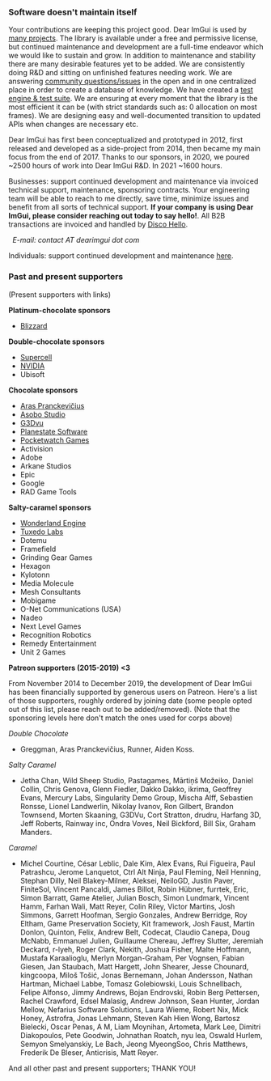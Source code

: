 ### Software doesn't maintain itself

Your contributions are keeping this project good. Dear ImGui is used by [many projects](https://github.com/ocornut/imgui/wiki/Software-using-dear-imgui). The library is available under a free and permissive license, but continued maintenance and development are a full-time endeavor which we would like to sustain and grow. In addition to maintenance and stability there are many desirable features yet to be added. We are consistently doing R&D and sitting on unfinished features needing work. We are answering [community questions/issues](https://github.com/ocornut/imgui/issues?q=) in the open and in one centralized place in order to create a database of knowledge. We have created a [test engine & test suite](https://github.com/ocornut/imgui_test_engine). We are ensuring at every moment that the library is the most efficient it can be (with strict standards such as: 0 allocation on most frames). We are designing easy and well-documented transition to updated APIs when changes are necessary etc.

Dear ImGui has first been conceptualized and prototyped in 2012, first released and developed as a side-project from 2014, then became my main focus from the end of 2017. Thanks to our sponsors, in 2020, we poured ~2500 hours of work into Dear ImGui R&D. In 2021 ~1600 hours.

Businesses: support continued development and maintenance via invoiced technical support, maintenance, sponsoring contracts. Your engineering team will be able to reach to me directly, save time, minimize issues and benefit from all sorts of technical support. **If your company is using Dear ImGui, please consider reaching out today to say hello!**. All B2B transactions are invoiced and handled by [Disco Hello](https://www.discohello.com/).

&nbsp;&nbsp;_E-mail: contact AT dearimgui dot com_

Individuals: support continued development and maintenance [here](https://www.paypal.com/cgi-bin/webscr?cmd=_s-xclick&hosted_button_id=WGHNC6MBFLZ2S).

### Past and present supporters

(Present supporters with links)

**Platinum-chocolate sponsors**
- [Blizzard](https://careers.blizzard.com/en-us/openings/engineering/all/all/all/1)

**Double-chocolate sponsors**
- [Supercell](http://www.supercell.com)
- [NVIDIA](https://developer.nvidia.com/nvidia-omniverse)
- Ubisoft

**Chocolate sponsors**
- [Aras Pranckevičius](https://aras-p.info)
- [Asobo Studio](https://www.asobostudio.com/)
- [G3Dvu]()
- [Planestate Software](http://www.plane9.com)
- [Pocketwatch Games](https://pocketwatchgames.com)
- Activision
- Adobe
- Arkane Studios
- Epic
- Google
- RAD Game Tools

**Salty-caramel sponsors**
- [Wonderland Engine](https://wonderlandengine.com/)
- [Tuxedo Labs](https://www.tuxedolabs.com/)
- Dotemu
- Framefield
- Grinding Gear Games
- Hexagon
- Kylotonn
- Media Molecule
- Mesh Consultants
- Mobigame
- O-Net Communications (USA)
- Nadeo
- Next Level Games
- Recognition Robotics
- Remedy Entertainment
- Unit 2 Games

**Patreon supporters (2015-2019) <3**

From November 2014 to December 2019, the development of Dear ImGui has been financially supported by generous users on Patreon. Here's a list of those supporters, roughly ordered by joining date (some people opted out of this list, please reach out to be added/removed). (Note that the sponsoring levels here don't match the ones used for corps above)

_Double Chocolate_
- Greggman, Aras Pranckevičius, Runner, Aiden Koss.

_Salty Caramel_
- Jetha Chan, Wild Sheep Studio, Pastagames, Mārtiņš Možeiko, Daniel Collin, Chris Genova, Glenn Fiedler, Dakko Dakko, ikrima, Geoffrey Evans, Mercury Labs, Singularity Demo Group, Mischa Alff, Sebastien Ronsse, Lionel Landwerlin, Nikolay Ivanov, Ron Gilbert, Brandon Townsend, Morten Skaaning, G3DVu, Cort Stratton, drudru, Harfang 3D, Jeff Roberts, Rainway inc, Ondra Voves, Neil Bickford, Bill Six, Graham Manders.

_Caramel_
- Michel Courtine, César Leblic, Dale Kim, Alex Evans, Rui Figueira, Paul Patrashcu, Jerome Lanquetot, Ctrl Alt Ninja, Paul Fleming, Neil Henning, Stephan Dilly, Neil Blakey-Milner, Aleksei, NeiloGD, Justin Paver, FiniteSol, Vincent Pancaldi, James Billot, Robin Hübner, furrtek, Eric, Simon Barratt, Game Atelier, Julian Bosch, Simon Lundmark, Vincent Hamm, Farhan Wali, Matt Reyer, Colin Riley, Victor Martins, Josh Simmons, Garrett Hoofman, Sergio Gonzales, Andrew Berridge, Roy Eltham, Game Preservation Society, Kit framework, Josh Faust, Martin Donlon, Quinton, Felix, Andrew Belt, Codecat, Claudio Canepa, Doug McNabb, Emmanuel Julien, Guillaume Chereau, Jeffrey Slutter, Jeremiah Deckard, r-lyeh, Roger Clark, Nekith, Joshua Fisher, Malte Hoffmann, Mustafa Karaalioglu, Merlyn Morgan-Graham, Per Vognsen, Fabian Giesen, Jan Staubach, Matt Hargett, John Shearer, Jesse Chounard, kingcoopa, Miloš Tošić, Jonas Bernemann, Johan Andersson, Nathan Hartman, Michael Labbe, Tomasz Golebiowski, Louis Schnellbach, Felipe Alfonso, Jimmy Andrews, Bojan Endrovski, Robin Berg Pettersen, Rachel Crawford, Edsel Malasig, Andrew Johnson, Sean Hunter, Jordan Mellow, Nefarius Software Solutions, Laura Wieme, Robert Nix, Mick Honey, Astrofra, Jonas Lehmann, Steven Kah Hien Wong, Bartosz Bielecki, Oscar Penas, A M, Liam Moynihan, Artometa, Mark Lee, Dimitri Diakopoulos, Pete Goodwin, Johnathan Roatch, nyu lea, Oswald Hurlem,  Semyon Smelyanskiy, Le Bach, Jeong MyeongSoo, Chris Matthews, Frederik De Bleser, Anticrisis, Matt Reyer.

And all other past and present supporters; THANK YOU!